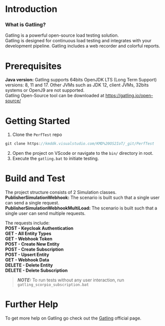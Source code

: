 # Introduction
### **What is Gatling?**
Gatling is a powerful open-source load testing solution.<br/>
Gatling is designed for continuous load testing and integrates with your development pipeline. Gatling includes a web recorder and colorful reports.

# Prerequisites
**Java version:** Gatling supports 64bits OpenJDK LTS (Long Term Support) versions: 8, 11 and 17. Other JVMs such as JDK 12, client JVMs, 32bits systems or OpenJ9 are not supported.<br/>
Gatling Open-Source tool can be downloaded at https://gatling.io/open-source/

# Getting Started
1. Clone the `PerfTest` repo
```js
git clone https://kmddk.visualstudio.com/KMD%20OS2IoT/_git/PerfTest
```
2. Open the project on VScode or navigate to the `bin/` directory in root.
3. Execute the `gatling.bat` to initiate testing.

# Build and Test
The project structure consists of 2 Simulation classes.<br/>
**PublisherSimulationWebhook:** The scenario is built such that a single user can send a single request.<br/>
**PublisherSimulationWebhookMultiLoad:** The scenario is built such that a single user can send multiple requests.<br/>

The requests include:<br/>
**POST - Keycloak Authentication**<br/>
**GET - All Entity Types**<br/>
**GET - Webhook Token**<br/>
**POST - Create New Entity**<br/>
**POST - Create Subscription**<br/>
**POST - Upsert Entity**<br/>
**GET - Webhook Data**<br/>
**DELETE - Delete Entity**<br/>
**DELETE - Delete Subscription**<br/>

> **_NOTE:_** To run tests without any user interaction, run `gatling_scorpio_subscription.bat`

# Further Help
To get more help on Gatling go check out the [Gatling](https://gatling.io/) official page.